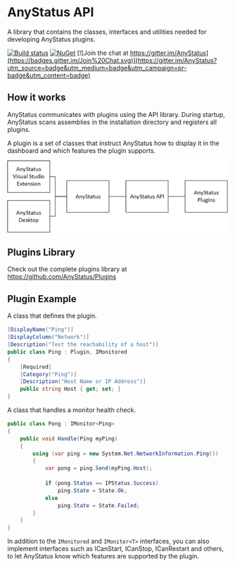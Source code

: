# AnyStatus API

A library that contains the classes, interfaces and utilities needed for developing AnyStatus plugins.

[![Build status](https://ci.appveyor.com/api/projects/status/74kcwc63k0r2ajdj?svg=true)](https://ci.appveyor.com/project/AnyStatus/api)
[![NuGet](https://img.shields.io/nuget/v/AnyStatus.API.svg)]()
[![Join the chat at https://gitter.im/AnyStatus](https://badges.gitter.im/Join%20Chat.svg)](https://gitter.im/AnyStatus?utm_source=badge&utm_medium=badge&utm_campaign=pr-badge&utm_content=badge)

## How it works

AnyStatus communicates with plugins using the API library. During startup, AnyStatus scans assemblies in the installation directory and registers all plugins.

A plugin is a set of classes that instruct AnyStatus how to display it in the dashboard and which features the plugin supports.



![AnyStatus Components](https://github.com/AnyStatus/anystatus.github.io/blob/master/assets/images/AnyStatusComponents.png)

## Plugins Library

Check out the complete plugins library at https://github.com/AnyStatus/Plugins

## Plugin Example

A class that defines the plugin.

```csharp
[DisplayName("Ping")]
[DisplayColumn("Network")]
[Description("Test the reachability of a host")]
public class Ping : Plugin, IMonitored
{
    [Required]
    [Category("Ping")]
    [Description("Host Name or IP Address")]
    public string Host { get; set; }
}
```

A class that handles a monitor health check.

```csharp
public class Pong : IMonitor<Ping>
{
    public void Handle(Ping myPing)
    {
        using (var ping = new System.Net.NetworkInformation.Ping())
        {
            var pong = ping.Send(myPing.Host);
                
            if (pong.Status == IPStatus.Success)
                ping.State = State.Ok;
            else
                ping.State = State.Failed;
        }
    }
}
```

In addition to the ```IMonitored``` and ```IMonitor<T>``` interfaces, you can also implement interfaces such as ICanStart, ICanStop, ICanRestart and others, to let AnyStatus know which features are supported by the plugin.

